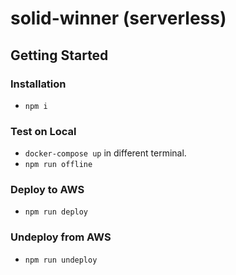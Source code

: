 # solid-winner (serverless)

## Getting Started

### Installation
* `npm i`

### Test on Local
* `docker-compose up` in different terminal.
* `npm run offline`

### Deploy to AWS
* `npm run deploy`

### Undeploy from AWS
* `npm run undeploy`
